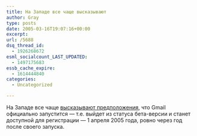 ```yaml
---
title: На Западе все чаще высказывают
author: Gray
type: posts
date: 2005-03-16T19:07:16+00:00
excerpt:
url: /5688
dsq_thread_id:
  - 1926268672
esml_socialcount_LAST_UPDATED:
  - 1497175683
essb_cache_expire:
  - 1614444840
categories:
  - Uncategorized

---
```








На Западе все чаще <a href="http://www.forbes.com/2005/03/16/cx_ah_0316tentech.html" target="_blank">высказывают предположения</a>, что Gmail официально запустится &#8212; т.е. выйдет из статуса бета-версии и станет доступной для регистрации &#8212; 1 апреля 2005 года, ровно через год после своего запуска.